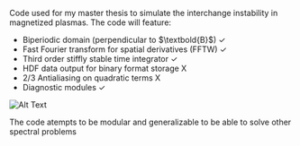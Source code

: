﻿Code used for my master thesis to simulate the interchange instability in magnetized plasmas. The code will feature:
* Biperiodic domain (perpendicular to $\textbold{B}$) ✓
* Fast Fourier transform for spatial derivatives (FFTW) ✓
* Third order stiffly stable time integrator ✓
* HDF data output for binary format storage X
* 2/3 Antialiasing on quadratic terms X
* Diagnostic modules ✓

![Alt Text](vorticity.gif)

The code atempts to be modular and generalizable to be able to solve other spectral problems

